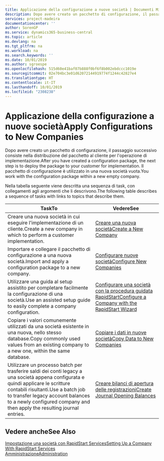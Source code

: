 ```yaml
---
title: Applicazione della configurazione a nuove società | Documenti Microsoft
description: Dopo avere creato un pacchetto di configurazione, il passaggio successivo consiste nella distribuzione del pacchetto al cliente per l'operazione di implementazione. Utilizzare la configurazione con una nuova società vuota.
services: project-madeira
documentationcenter: ''
author: SorenGP
ms.service: dynamics365-business-central
ms.topic: article
ms.devlang: na
ms.tgt_pltfrm: na
ms.workload: na
ms.search.keywords: ''
ms.date: 10/01/2019
ms.author: sgroespe
ms.openlocfilehash: 515d60e41baf07b888f0bf6f8b002ebdccc1019e
ms.sourcegitcommit: 02e704bc3e01d62072144919774f1244c42827e4
ms.translationtype: HT
ms.contentlocale: it-IT
ms.lasthandoff: 10/01/2019
ms.locfileid: "2308238"
---
```

# <a name="apply-configurations-to-new-companies"></a><span data-ttu-id="5ce70-104">Applicazione della configurazione a nuove società</span><span class="sxs-lookup"><span data-stu-id="5ce70-104">Apply Configurations to New Companies</span></span>
<span data-ttu-id="5ce70-105">Dopo avere creato un pacchetto di configurazione, il passaggio successivo consiste nella distribuzione del pacchetto al cliente per l'operazione di implementazione.</span><span class="sxs-lookup"><span data-stu-id="5ce70-105">After you have created a configuration package, the next step is to deploy the package to your customer for implementation.</span></span> <span data-ttu-id="5ce70-106">Il pacchetto di configurazione è utilizzato in una nuova società vuota.</span><span class="sxs-lookup"><span data-stu-id="5ce70-106">You work with the configuration package within a new empty company.</span></span>  

 <span data-ttu-id="5ce70-107">Nella tabella seguente viene descritta una sequenza di task, con collegamenti agli argomenti che li descrivono.</span><span class="sxs-lookup"><span data-stu-id="5ce70-107">The following table describes a sequence of tasks with links to topics that describe them.</span></span>

|<span data-ttu-id="5ce70-108">**Task**</span><span class="sxs-lookup"><span data-stu-id="5ce70-108">**To**</span></span>|<span data-ttu-id="5ce70-109">**Vedere**</span><span class="sxs-lookup"><span data-stu-id="5ce70-109">**See**</span></span>|  
|------------|-------------|  
|<span data-ttu-id="5ce70-110">Creare una nuova società in cui eseguire l'implementazione di un cliente.</span><span class="sxs-lookup"><span data-stu-id="5ce70-110">Create a new company in which to perform a customer implementation.</span></span>|[<span data-ttu-id="5ce70-111">Creare una nuova società</span><span class="sxs-lookup"><span data-stu-id="5ce70-111">Create a New Company</span></span>](admin-how-to-create-a-new-company.md)|  
|<span data-ttu-id="5ce70-112">Importare e collegare il pacchetto di configurazione a una nuova società.</span><span class="sxs-lookup"><span data-stu-id="5ce70-112">Import and apply a configuration package to a new company.</span></span>|[<span data-ttu-id="5ce70-113">Configurare nuove società</span><span class="sxs-lookup"><span data-stu-id="5ce70-113">Configure New Companies</span></span>](admin-how-to-configure-new-companies.md)|  
|<span data-ttu-id="5ce70-114">Utilizzare una guida al setup assistito per completare facilmente la configurazione di una società.</span><span class="sxs-lookup"><span data-stu-id="5ce70-114">Use an assisted setup guide to easily complete a company configuration.</span></span>|[<span data-ttu-id="5ce70-115">Configurare una società con la procedura guidata RapidStart</span><span class="sxs-lookup"><span data-stu-id="5ce70-115">Configure a Company with the RapidStart Wizard</span></span>](admin-how-to-configure-a-company-with-the-rapidstart-wizard.md)|
|<span data-ttu-id="5ce70-116">Copiare i valori comunemente utilizzati da una società esistente in una nuova, nello stesso database.</span><span class="sxs-lookup"><span data-stu-id="5ce70-116">Copy commonly used values from an existing company to a new one, within the same database.</span></span>|[<span data-ttu-id="5ce70-117">Copiare i dati in nuove società</span><span class="sxs-lookup"><span data-stu-id="5ce70-117">Copy Data to New Companies</span></span>](admin-how-to-copy-data-to-new-companies.md)|  
|<span data-ttu-id="5ce70-118">Utilizzare un processo batch per trasferire saldi dei conti legacy a una società appena configurata e quindi applicare le scritture contabili risultanti.</span><span class="sxs-lookup"><span data-stu-id="5ce70-118">Use a batch job to transfer legacy account balances to a newly configured company and then apply the resulting journal entries.</span></span>|[<span data-ttu-id="5ce70-119">Creare bilanci di apertura delle registrazioni</span><span class="sxs-lookup"><span data-stu-id="5ce70-119">Create Journal Opening Balances</span></span>](admin-how-to-create-journal-opening-balances.md)|  

## <a name="see-also"></a><span data-ttu-id="5ce70-120">Vedere anche</span><span class="sxs-lookup"><span data-stu-id="5ce70-120">See Also</span></span>  
[<span data-ttu-id="5ce70-121">Impostazione una società con RapidStart Services</span><span class="sxs-lookup"><span data-stu-id="5ce70-121">Setting Up a Company With RapidStart Services</span></span>](admin-set-up-a-company-with-rapidstart.md)  
[<span data-ttu-id="5ce70-122">Amministrazione</span><span class="sxs-lookup"><span data-stu-id="5ce70-122">Administration</span></span>](admin-setup-and-administration.md)
